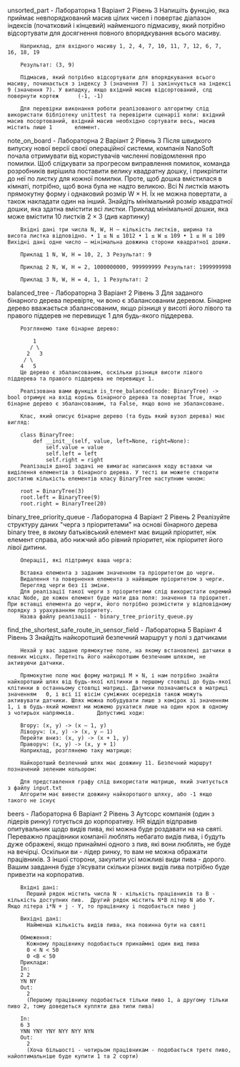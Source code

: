 unsorted_part - Лабораторна 1 Варіант 2 Рівень 3
        Напишіть функцію, яка приймає невпорядкований масив цілих чисел і повертає діапазон індексів (початковий і кінцевий) найменшого підмасиву, який потрібно відсортувати для досягнення повного впорядкування всього       масиву.

        Наприклад, для вхідного масиву 1, 2, 4, 7, 10, 11, 7, 12, 6, 7, 16, 18, 19

        Результат: (3, 9)

        Підмасив, який потрібно відсортувати для впорядкування всього масиву, починається з індексу 3 (значення 7) і закінчується на індексі 9 (значення 7). У випадку, якщо вхідний масив відсортований, слд повернути кортеж      (-1, -1)

        Для перевірки виконання роботи реалізованого алгоритму слід використати бібліотеку unittest та перевірити сценарії коли: вхідний масив посортований, вхідний масив необхідно сортувати весь, масив містить лише 1       елемент.

note_on_board - Лабораторна 2 Варіант 2 Рівень 3
        Пiсля швидкого випуску нової версiї своєї операцiйної системи, компанiя NanoSoft почала отримувати вiд користувачiв численнi повiдомлення про помилки. Щоб слiдкувати за прогресом виправлення помилок, команда розробникiв вирiшила поставити велику квадратну дошку, i прикрiпити до неї по листку для кожної помилки. Проте, щоб дошка вмiстилася в кiмнатi, потрiбно, щоб вона була не надто великою. Всi N листкiв мають прямокутну форму i однаковий розмiр W × H. Їх не можна повертати, а також накладати один на iнший. Знайдiть мiнiмальний розмiр квадратної дошки, яка здатна вмiстити всi листки. Приклад мiнiмальної дошки, яка може вмiстити 10 листкiв 2 × 3 (див картинку)
        
        Вхiднi данi три числа N, W, H — кiлькiсть листкiв, ширина та висота листка вiдповiдно. • 1 ≤ N ≤ 1012 • 1 ≤ W ≤ 109 • 1 ≤ H ≤ 109 Вихiднi данi одне число — мiнiмальна довжина сторони квадратної дошки.
        
        Приклад 1 N, W, H = 10, 2, 3 Результат: 9
        
        Приклад 2 N, W, H = 2, 1000000000, 999999999 Результат: 1999999998
        
        Приклад 3 N, W, H = 4, 1, 1 Результат: 2

balanced_tree - Лабораторна 3 Варіант 2 Рівень 3
        Для заданого бінарного дерева перевірте, чи воно є збалансованим деревом. Бінарне дерево вважається збалансованим, якщо різниця у висоті його лівого та правого піддерев не перевищує 1 для будь-якого піддерева.

        Розглянемо таке бінарне дерево:
        
            1
           / \
          2   3
         / \     
        4   5   
        Це дерево є збалансованим, оскільки різниця висоти лівого піддерева та правого піддерева не перевищує 1.
        
        Реалізована вами функція is_tree_balanced(node: BinaryTree) -> bool отримує на вхід корінь бінарного дерева та повертає True, якщо бінарне дерево є збалансованим, та False, якщо воно не збалансоване.
        
        Клас, який описує бінарне дерево (та будь який вузол дерева) має вигляд:
        
        class BinaryTree:
            def __init__(self, value, left=None, right=None):
                self.value = value
                self.left = left
                self.right = right
        Реалізація даної задачі не вимагає написання коду вставки чи виділення елементів з бінарного дерева. У тесті ви можете створити достатню кількість елементів класу BinaryTree наступним чином:
        
        root = BinaryTree(3)
        root.left = BinaryTree(9)
        root.right = BinaryTree(20)
binary_tree_priority_queue - Лабораторна 4 Варіант 2 Рівень 2
        Реалізуйте структуру даних "черга з пріоритетами" на основі бінарного дерева binary tree, в якому батьківський елемент має вищий пріоритет, ніж елемент справа, або нижчий або рівний пріоритет, ніж пріоритет його лівої дитини.
        
        Операції, які підтримує ваша черга:
        
        Вставка елемента з заданим значенням та пріоритетом до черги.
        Видалення та повернення елемента з найвищим пріоритетом з черги.
        Перегляд черги без її зміни.
        Для реалізації такої черги з пріоритетами слід використати окремий клас Node, де кожен елемент буде мати два поля: значення та пріоритет. При вставці елемента до черги, його потрібно розмістити у відповідному порядку з урахуванням пріоритету.
        Назва файлу реалізації - binary_tree_priority_queue.py
find_the_shortest_safe_route_in_sensor_field - Лабораторна 5 Варіант 4 Рівень 3
        Знайдіть найкоротший безпечний маршрут у полі з датчиками

        Нехай у вас задане прямокутне поле, на якому встановлені датчики в певних місцях. Перетніть його найкоротшим безпечним шляхом, не активуючи датчики.

        Прямокутне поле має форму матриці M × N, і нам потрібно знайти найкоротший шлях від будь-якої клітинки в першому стовпці до будь-якої клітинки в останньому стовпці матриці. Датчики позначаються в матриці значенням   0, і всі її вісім суміжних осередків також можуть активувати датчики. Шлях можна побудувати лише з комірок зі значенням 1, і в будь-який момент ми можемо рухатися лише на один крок в одному з чотирьох напрямків.       Допустимі ходи:

        Вгору: (x, y) -> (x – 1, y)
        Ліворуч: (x, y) -> (x, y – 1)
        Перейти вниз: (x, y) -> (x + 1, y)
        Праворуч: (x, y) -> (x, y + 1)
        Наприклад, розглянемо таку матрицю:

        Найкоротший безпечний шлях має довжину 11. Безпечний маршрут позначений зеленим кольором:

        Для представлення графу слід використати матрицю, який зчитується з файлу input.txt
        Алгоритм має вивести довжину найкоротшого шляху, або -1 якщо такого не існує
beers - Лабораторна 6 Варіант 2 Рівень 3
        Аутсорс компанія (один з лідерів ринку) готується до корпоративу.  HR відділ відправив опитувальник щодо видів пива, які можна буде роздавати на на святі.  Переважно працівники компанії люблять небагато видів пива, і будуть дуже ображені, якщо принаймні одного з пив, які вони люблять, не буде на вечірці.  Оскільки ви - лідер ринку, то вам не можна ображати працівників.
        З іншої сторони, закупити усі можливі види пива - дорого.  Вашим завдання буде з’ясувати скільки різних видів пива потрібно буде привезти на корпоратив.


        Вхідні дані:
	      Перший рядок містить числа N - кількість працівників та B - кількість доступних пив.  Другий рядок містить N*B літер N або Y.  Якщо літера i*N + j - Y, то працівнику i подобається пиво j

        Вихідні дані:
	      Найменша кількість видів пива, яка повинна бути на святі

        Обмеження:
	      Кожному працівнику подобається принаймні один вид пива
	      0 < N < 50
	      0 <B < 50
        Приклади:
        In:
        2 2
        YN NY
        Out:
	      2
	      (Першому працівнику подобається тільки пиво 1, а другому тільки пиво 2, тому доведеться купляти два типи пива)

        In:
        6 3
        YNN YNY YNY NYY NYY NYN
        Out:
	      2
	      (Хоча більшості - чотирьом працівникам - подобається третє пиво, найоптимальніше буде купити 1 та 2 сорти)